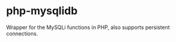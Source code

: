 php-mysqlidb
============

Wrapper for the MySQLi functions in PHP, also supports persistent connections.
